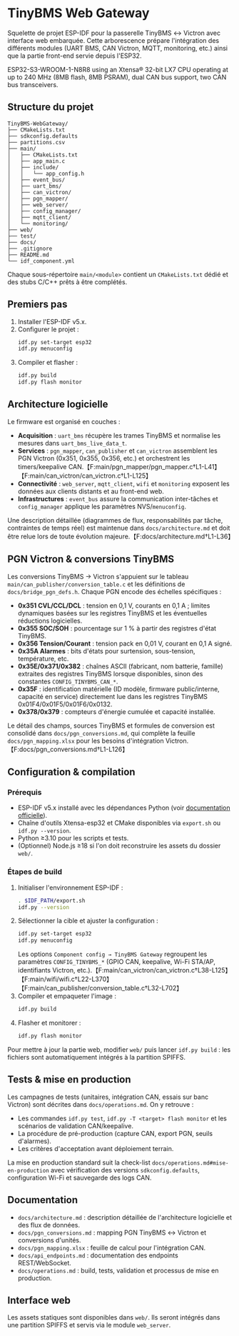 # TinyBMS Web Gateway

Squelette de projet ESP-IDF pour la passerelle TinyBMS ↔ Victron avec interface web embarquée. Cette arborescence prépare l'intégration des différents modules (UART BMS, CAN Victron, MQTT, monitoring, etc.) ainsi que la partie front-end servie depuis l'ESP32.

ESP32-S3-WROOM-1-N8R8 using an Xtensa® 32-bit LX7 CPU operating at up to 240 MHz (8MB flash, 8MB PSRAM), dual CAN bus support, two CAN bus transceivers.

## Structure du projet
```
TinyBMS-WebGateway/
├── CMakeLists.txt
├── sdkconfig.defaults
├── partitions.csv
├── main/
│   ├── CMakeLists.txt
│   ├── app_main.c
│   ├── include/
│   │   └── app_config.h
│   ├── event_bus/
│   ├── uart_bms/
│   ├── can_victron/
│   ├── pgn_mapper/
│   ├── web_server/
│   ├── config_manager/
│   ├── mqtt_client/
│   └── monitoring/
├── web/
├── test/
├── docs/
├── .gitignore
├── README.md
└── idf_component.yml
```

Chaque sous-répertoire `main/<module>` contient un `CMakeLists.txt` dédié et des stubs C/C++ prêts à être complétés.

## Premiers pas
1. Installer l'ESP-IDF v5.x.
2. Configurer le projet :
   ```bash
   idf.py set-target esp32
   idf.py menuconfig
   ```
3. Compiler et flasher :
   ```bash
   idf.py build
   idf.py flash monitor
   ```

## Architecture logicielle
Le firmware est organisé en couches :

- **Acquisition** : `uart_bms` récupère les trames TinyBMS et normalise les mesures dans `uart_bms_live_data_t`.
- **Services** : `pgn_mapper`, `can_publisher` et `can_victron` assemblent les PGN Victron (0x351, 0x355, 0x356, etc.) et orchestrent les timers/keepalive CAN.【F:main/pgn_mapper/pgn_mapper.c†L1-L41】【F:main/can_victron/can_victron.c†L1-L125】
- **Connectivité** : `web_server`, `mqtt_client`, `wifi` et `monitoring` exposent les données aux clients distants et au front-end web.
- **Infrastructures** : `event_bus` assure la communication inter-tâches et `config_manager` applique les paramètres NVS/`menuconfig`.

Une description détaillée (diagrammes de flux, responsabilités par tâche, contraintes de temps réel) est maintenue dans `docs/architecture.md` et doit être relue lors de toute évolution majeure.【F:docs/architecture.md†L1-L36】

## PGN Victron & conversions TinyBMS
Les conversions TinyBMS → Victron s'appuient sur le tableau `main/can_publisher/conversion_table.c` et les définitions de `docs/bridge_pgn_defs.h`. Chaque PGN encode des échelles spécifiques :

- **0x351 CVL/CCL/DCL** : tension en 0,1 V, courants en 0,1 A ; limites dynamiques basées sur les registres TinyBMS et les éventuelles réductions logicielles.
- **0x355 SOC/SOH** : pourcentage sur 1 % à partir des registres d'état TinyBMS.
- **0x356 Tension/Courant** : tension pack en 0,01 V, courant en 0,1 A signé.
- **0x35A Alarmes** : bits d'états pour surtension, sous-tension, température, etc.
- **0x35E/0x371/0x382** : chaînes ASCII (fabricant, nom batterie, famille) extraites des registres TinyBMS lorsque disponibles, sinon des constantes `CONFIG_TINYBMS_CAN_*`.
- **0x35F** : identification matérielle (ID modèle, firmware public/interne, capacité en service) directement lue dans les registres TinyBMS 0x01F4/0x01F5/0x01F6/0x0132.
- **0x378/0x379** : compteurs d'énergie cumulée et capacité installée.

Le détail des champs, sources TinyBMS et formules de conversion est consolidé dans `docs/pgn_conversions.md`, qui complète la feuille `docs/pgn_mapping.xlsx` pour les besoins d'intégration Victron.【F:docs/pgn_conversions.md†L1-L126】

## Configuration & compilation
### Prérequis
- ESP-IDF v5.x installé avec les dépendances Python (voir [documentation officielle](https://docs.espressif.com/projects/esp-idf/en/latest/esp32/get-started/)).
- Chaîne d'outils Xtensa-esp32 et CMake disponibles via `export.sh` ou `idf.py --version`.
- Python ≥3.10 pour les scripts et tests.
- (Optionnel) Node.js ≥18 si l'on doit reconstruire les assets du dossier `web/`.

### Étapes de build
1. Initialiser l'environnement ESP-IDF :
   ```bash
   . $IDF_PATH/export.sh
   idf.py --version
   ```
2. Sélectionner la cible et ajuster la configuration :
   ```bash
   idf.py set-target esp32
   idf.py menuconfig
   ```
   Les options `Component config → TinyBMS Gateway` regroupent les paramètres `CONFIG_TINYBMS_*` (GPIO CAN, keepalive, Wi-Fi STA/AP, identifiants Victron, etc.).【F:main/can_victron/can_victron.c†L38-L125】【F:main/wifi/wifi.c†L22-L370】【F:main/can_publisher/conversion_table.c†L32-L702】
3. Compiler et empaqueter l'image :
   ```bash
   idf.py build
   ```
4. Flasher et monitorer :
   ```bash
   idf.py flash monitor
   ```

Pour mettre à jour la partie web, modifier `web/` puis lancer `idf.py build` : les fichiers sont automatiquement intégrés à la partition SPIFFS.

## Tests & mise en production
Les campagnes de tests (unitaires, intégration CAN, essais sur banc Victron) sont décrites dans `docs/operations.md`. On y retrouve :

- Les commandes `idf.py test`, `idf.py -T <target> flash monitor` et les scénarios de validation CAN/keepalive.
- La procédure de pré-production (capture CAN, export PGN, seuils d'alarmes).
- Les critères d'acceptation avant déploiement terrain.

La mise en production standard suit la check-list `docs/operations.md#mise-en-production` avec vérification des versions `sdkconfig.defaults`, configuration Wi-Fi et sauvegarde des logs CAN.

## Documentation
- `docs/architecture.md` : description détaillée de l'architecture logicielle et des flux de données.
- `docs/pgn_conversions.md` : mapping PGN TinyBMS ↔ Victron et conversions d'unités.
- `docs/pgn_mapping.xlsx` : feuille de calcul pour l'intégration CAN.
- `docs/api_endpoints.md` : documentation des endpoints REST/WebSocket.
- `docs/operations.md` : build, tests, validation et processus de mise en production.

## Interface web
Les assets statiques sont disponibles dans `web/`. Ils seront intégrés dans une partition SPIFFS et servis via le module `web_server`.
